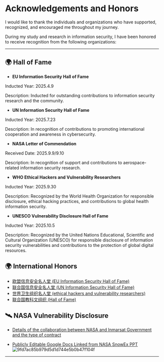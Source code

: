 # Acknowledgements and Honors

I would like to thank the individuals and organizations who have supported, recognized, and encouraged me throughout my journey.

During my study and research in information security, I have been honored to receive recognition from the following organizations:

---

## 🌍 Hall of Fame

- **EU Information Security Hall of Fame**

Inducted Year: 2025.4.9

Description: Inducted for outstanding contributions to information security research and the community.

- **UN Information Security Hall of Fame**

Inducted Year: 2025.7.23

Description: In recognition of contributions to promoting international cooperation and awareness in cybersecurity.

- **NASA Letter of Commendation**

Received Date: 2025.9.9/9.10

Description: In recognition of support and contributions to aerospace-related information security research.

- **WHO Ethical Hackers and Vulnerability Researchers**

Inducted Year: 2025.9.30

Description: Recognized by the World Health Organization for responsible disclosure, ethical hacking practices, and contributions to global health information security.

- **UNESCO Vulnerability Disclosure Hall of Fame**

Inducted Year: 2025.10.5

Description: Recognized by the United Nations Educational, Scientific and Cultural Organization (UNESCO) for responsible disclosure of information security vulnerabilities and contributions to the protection of global digital resources.


## 🌍 International Honors
- [欧盟信息安全名人堂 (EU Information Security Hall of Fame)](https://cert.europa.eu/hall-of-fame)
- [联合国信息安全名人堂 (UN Information Security Hall of Fame)](https://unite.un.org/en/un-information-security-hall-fame)
- [世界卫生组织名人堂 (ethical hackers and vulnerability researchers)](https://www.who.int/about/cybersecurity/vulnerability-hall-of-fame/ethical-hacker-list)
- [联合国教科文组织 (Hall of Fame)](https://www.unesco.org/en/vulnerability-disclosure)

## 🛰️ NASA Vulnerability Disclosure

- [Details of the collaboration between NASA and Inmarsat Government and the type of contract](https://bugcrowd.com/disclosures/15a0eb58-7384-4151-b02f-880ea1bfa124/details-of-the-collaboration-between-nasa-and-inmarsat-government-and-the-type-of-contract)

- [Publicly Editable Google Docs Linked from NASA SnowEx PPT](https://bugcrowd.com/disclosures/4ca8ddf6-e875-4b76-93cf-559444c3811a/publicly-editable-google-docs-linked-from-nasa-snowex-ppt)
![9fd7ac85b979d5d1d744e5b0b47f104f](https://github.com/user-attachments/assets/6515906a-bbc2-466c-9653-55be10de1d09)

---
